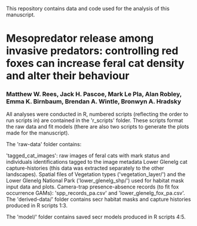 This repository contains data and code used for the analysis of this manuscript. 

# Mesopredator release among invasive predators: controlling red foxes can increase feral cat density and alter their behaviour
### Matthew W. Rees, Jack H. Pascoe, Mark Le Pla, Alan Robley, Emma K. Birnbaum, Brendan A. Wintle, Bronwyn A. Hradsky

All analyses were conducted in R, numbered scripts (reflecting the order to run scripts in) are contained in the 'r_scripts' folder. These scripts format the raw data and fit models (there are also two scripts to generate the plots made for the manuscript).

The 'raw-data' folder contains:

'tagged_cat_images': raw images of feral cats with mark status and individuals identifications tagged to the image metadata
Lower Glenelg cat capture-histories (this data was extracted separately to the other landscapes). 
Spatial files of Vegetation types ('vegetation_layer/') and the Lower Glenelg National Park ('lower_glenelg_shp/') used for habitat mask input data and plots. 
Camera-trap presence-absence records (to fit fox occurrence GAMs): 'spp_records_pa.csv' and 'lower_glenelg_fox_pa.csv'. 
The 'derived-data/' folder contains secr habitat masks and capture histories produced in R scripts 1:3. 

The 'model/' folder contains saved secr models produced in R scripts 4:5. 